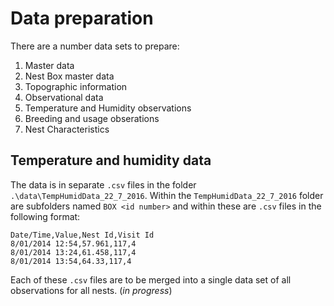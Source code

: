 # Data preparation

There are a number data sets to prepare:
1. Master data
  1. Nest Box master data
  2. Topographic information
2. Observational data
  1. Temperature and Humidity observations
  2. Breeding and usage obserations
  3. Nest Characteristics

## Temperature and humidity data
The data is in separate `.csv` files in the folder `.\data\TempHumidData_22_7_2016`.
Within the `TempHumidData_22_7_2016` folder are subfolders named `BOX <id number>` and within these are `.csv` files in the following format:
```
Date/Time,Value,Nest Id,Visit Id
8/01/2014 12:54,57.961,117,4
8/01/2014 13:24,61.458,117,4
8/01/2014 13:54,64.33,117,4
```
Each of these `.csv` files are to be merged into a single data set of all observations for all nests. (*in progress*)

